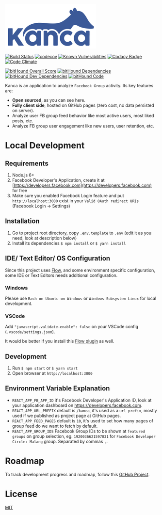 ![Kanca logo](https://github.com/hellowin/kanca/blob/master/public/img/logo.png)

[![Build Status](https://travis-ci.org/hellowin/kanca.svg?branch=master)](https://travis-ci.org/hellowin/kanca)
[![codecov](https://codecov.io/gh/hellowin/kanca/branch/master/graph/badge.svg)](https://codecov.io/gh/hellowin/kanca)
[![Known Vulnerabilities](https://snyk.io/test/github/hellowin/kanca/badge.svg)](https://snyk.io/test/github/hellowin/kanca)
[![Codacy Badge](https://api.codacy.com/project/badge/Grade/34810083c2eb4046a67dba2959dcca9f)](https://www.codacy.com/app/hellowin/kanca?utm_source=github.com&utm_medium=referral&utm_content=hellowin/kanca&utm_campaign=badger)
[![Code Climate](https://codeclimate.com/github/hellowin/kanca/badges/gpa.svg)](https://codeclimate.com/github/hellowin/kanca)

[![bitHound Overall Score](https://www.bithound.io/github/hellowin/kanca/badges/score.svg)](https://www.bithound.io/github/hellowin/kanca)
[![bitHound Dependencies](https://www.bithound.io/github/hellowin/kanca/badges/dependencies.svg)](https://www.bithound.io/github/hellowin/kanca/master/dependencies/npm)
[![bitHound Dev Dependencies](https://www.bithound.io/github/hellowin/kanca/badges/devDependencies.svg)](https://www.bithound.io/github/hellowin/kanca/master/dependencies/npm)
[![bitHound Code](https://www.bithound.io/github/hellowin/kanca/badges/code.svg)](https://www.bithound.io/github/hellowin/kanca)

Kanca is an application to analyze `Facebook Group` activity. Its key features are:

- **Open sourced**, as you can see here.
- **Fully client side**, hosted on GitHub pages (zero cost, no data persisted on server).
- Analyze user FB group feed behavior like most active users, most liked posts, etc.
- Analyze FB group user engagement like new users, user retention, etc.

# Local Development

## Requirements

1. Node.js 6+
2. Facebook Developer's Application, create it at [https://developers.facebook.com](https://developers.facebook.com) for free
3. Make sure you enabled Facebook Login feature and put `http://localhost:3000` exist in your `Valid OAuth redirect URIs` (Facebook Login -> Settings)

## Installation

1. Go to project root directory, copy `.env.template` to `.env` (edit it as you need, look at description below)
2. Install its dependencies `$ npm install` or `$ yarn install`

## IDE/ Text Editor/ OS Configuration

Since this project uses [Flow](https://flow.org/), and some environment specific configuration, some IDE or Text Editors needs additional configuration.

### Windows

Please use `Bash on Ubuntu on Windows` or `Windows Subsystem Linux` for local development.

### VSCode

Add `"javascript.validate.enable": false` on your VSCode config (`.vscode/settings.json`).

It would be better if you install this [Flow plugin](https://marketplace.visualstudio.com/items?itemName=flowtype.flow-for-vscode) as well.

## Development

1. Run `$ npm start` or `$ yarn start`
2. Open browser at `http://localhost:3000`

## Environment Variable Explanation

- `REACT_APP_FB_APP_ID` it's Facebook Developer's Application ID, look at your application dashboard on https://developers.facebook.com.
- `REACT_APP_URL_PREFIX` default is `/kanca`, it's used as a `url prefix`, mostly used if we published as project page at GitHub pages.
- `REACT_APP_FEED_PAGES` default is `10`, it's used to set how many pages of group feed do we want to fetch by default.
- `REACT_APP_GROUP_IDS` Facebook Group IDs to be shown at `featured groups` on group selection, eg. `1920036621597031` for `Facebook Developer Circle: Malang` group. Separated by commas `,`.

# Roadmap

To track development progress and roadmap, follow this [GitHub Project](https://github.com/hellowin/kanca/projects).

# License

[MIT](https://github.com/hellowin/kanca/blob/master/LICENSE)
